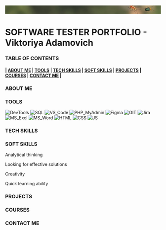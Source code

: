 ![Header](https://github.com/ViktoriyaAdamovich/viktoriyaadamovich/blob/main/assets/header.png)

# SOFTWARE TESTER PORTFOLIO - Viktoriya Adamovich 

### TABLE OF CONTENTS
#### | [ABOUT ME](https://github.com/ViktoriyaAdamovich#about-me) | [TOOLS](https://github.com/ViktoriyaAdamovich#tools) | [TECH SKILLS](https://github.com/ViktoriyaAdamovich#tech-skills) | [SOFT SKILLS](https://github.com/ViktoriyaAdamovich#soft-skills) | [PROJECTS](https://github.com/ViktoriyaAdamovich#projects) | [COURSES](https://github.com/ViktoriyaAdamovich#courses) | [CONTACT ME]() |

### ABOUT ME

### TOOLS 
![DevTools](https://img.shields.io/badge/DevTools-577019?)
![SQL](https://img.shields.io/badge/SQL-577019?)
![VS_Code](https://img.shields.io/badge/VS_Code-577019?)
![PHP_MyAdmin](https://img.shields.io/badge/PHP_MyAdmin-577019?)
![Figma](https://img.shields.io/badge/Figma-577019?)
![GIT](https://img.shields.io/badge/GIT-577019?)
![Jira](https://img.shields.io/badge/Jira-577019?)
![MS_Exel](https://img.shields.io/badge/MS_Exel-577019?)
![MS_Word](https://img.shields.io/badge/MS_Word-577019?)
![HTML](https://img.shields.io/badge/HTML-577019?)
![CSS](https://img.shields.io/badge/CSS-577019?)
![JS](https://img.shields.io/badge/JS-577019?)

### TECH SKILLS

### SOFT SKILLS
Analytical thinking

Looking for effective solutions

Creativity

Quick learning ability
### PROJECTS

### COURSES

### CONTACT ME



